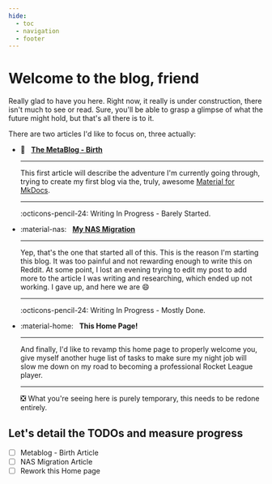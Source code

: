 ```yaml
---
hide:
  - toc
  - navigation
  - footer
---
```


# Welcome to the blog, friend

Really glad to have you here. Right now, it really is under construction, there isn't much to see or read.
Sure, you'll be able to grasp a glimpse of what the future might hold, but that's all there is to it.

There are two articles I'd like to focus on, three actually:

<div class="grid cards" markdown>

-   :birthday: &nbsp;
    __[The MetaBlog - Birth](blog/create-blog-mkdocs-material)__

    ---

    This first article will describe the adventure I'm currently going through, trying to create my first blog via the, truly, awesome [Material for MkDocs](https://squidfunk.github.io/mkdocs-material/).

    ---

    :octicons-pencil-24: Writing In Progress - Barely Started.

-   :material-nas: &nbsp;
    __[My NAS Migration]()__

    ---

    Yep, that's the one that started all of this. This is the reason I'm starting this blog. It was too painful and not rewarding enough to write this on Reddit. At some point, I lost an evening trying to edit my post to add more to the article I was writing and researching, which ended up not working. I gave up, and here we are :smile:

    ---

    :octicons-pencil-24: Writing In Progress - Mostly Done.

-   :material-home: &nbsp;
    __This Home Page!__

    ---

    And finally, I'd like to revamp this home page to properly welcome you, give myself another huge list of tasks to make sure my night job will slow me down on my road to becoming a professional Rocket League player.

    ---

    :negative_squared_cross_mark: What you're seeing here is purely temporary, this needs to be redone entirely.

</div>

## Let's detail the TODOs and measure progress
- [ ] Metablog - Birth Article
- [ ] NAS Migration Article
- [ ] Rework this Home page